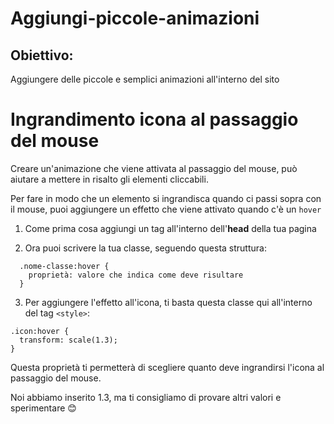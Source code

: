 # Aggiungi-piccole-animazioni

## Obiettivo: 
Aggiungere delle piccole e semplici animazioni all'interno del sito


# Ingrandimento icona al passaggio del mouse

Creare un'animazione che viene attivata al passaggio del mouse, può aiutare a mettere in risalto gli elementi cliccabili.

Per fare in modo che un elemento si ingrandisca quando ci passi sopra con il mouse, puoi aggiungere un effetto che viene attivato quando c'è un `hover`

1. Come prima cosa aggiungi un tag all'interno dell'**head** della tua pagina

2. Ora puoi scrivere la tua classe, seguendo questa struttura:
  >
      .nome-classe:hover {
        proprietà: valore che indica come deve risultare
      }

3. Per aggiungere l'effetto all'icona, ti basta questa classe qui all'interno del tag `<style>`:
  > 
    .icon:hover {
      transform: scale(1.3);
    }

Questa proprietà ti permetterà di scegliere quanto deve ingrandirsi l'icona al passaggio del mouse.

Noi abbiamo inserito 1.3, ma ti consigliamo di provare altri valori e sperimentare 😊